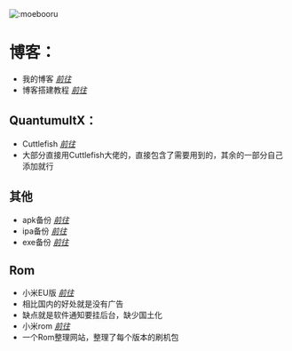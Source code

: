 <img src="https://count.getloli.com/get/@:Daey886" alt=":moebooru" />

# **博客：**
*  我的博客  [*前往*](https://www.baey.xyz)
*  博客搭建教程   [*前往*](https://docs.tangly1024.com/about)

## **QuantumultX：**
*  Cuttlefish [*前往*](https://github.com/ddgksf2013)
*  大部分直接用Cuttlefish大佬的，直接包含了需要用到的，其余的一部分自己添加就行

## **其他**
*  apk备份  [*前往*](https://github.com/Baey666/Baey666/tree/main/Back/apk)
*  ipa备份  [*前往*](https://github.com/Baey666/Baey666/tree/main/Back/ipa)
*  exe备份  [*前往*](https://github.com/Baey666/Baey666/tree/main/Back/exe)

## **Rom**
*  小米EU版 [*前往*](https://xiaomi.eu)
*  相比国内的好处就是没有广告
*  缺点就是软件通知要挂后台，缺少国土化
*  小米rom [*前往*](https://xiaomirom.com)
*  一个Rom整理网站，整理了每个版本的刷机包
